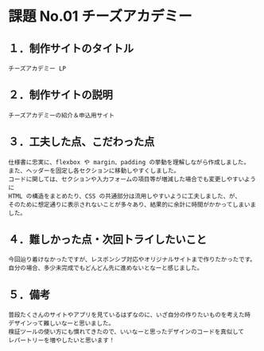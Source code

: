 # 課題 No.01 チーズアカデミー

## １．制作サイトのタイトル

    チーズアカデミー LP

## ２．制作サイトの説明

    チーズアカデミーの紹介＆申込用サイト

## ３．工夫した点、こだわった点

    仕様書に忠実に、flexbox や margin、padding の挙動を理解しながら作成しました。
    また、ヘッダーを固定し各セクションに移動しやすくしました。
    コードに関しては、セクションや入力フォームの項目等が増減した場合でも変更しやすいように
    HTML の構造をまとめたり、CSS の共通部分は流用しやすいように工夫しました、が、
    そのために想定通りに表示されないことが多々あり、結果的に余計に時間がかかってしまいました。

## ４．難しかった点・次回トライしたいこと

    今回辿り着けなかったですが、レスポンシブ対応やオリジナルサイトまで作りたかったです。
    自分の場合、多少未完成でもどんどん先に進めないとなーと感じました。

## ５．備考

    普段たくさんのサイトやアプリを見ているはずなのに、いざ自分の作りたいものを考えた時
    デザインって難しいなーと思いました。
    検証ツールの使い方にも慣れてきたので、いいなーと思ったデザインのコードを真似して
    レパートリーを増やしたいと思います！
